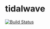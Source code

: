 tidalwave
=========

[![Build Status](https://secure.travis-ci.org/chrisabrams/tidalwave-client.png?branch=master)](https://travis-ci.org/chrisabrams/tidalwave-client)
